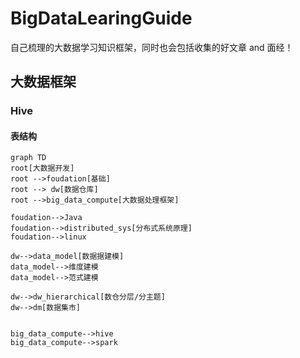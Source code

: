 # BigDataLearingGuide
自己梳理的大数据学习知识框架，同时也会包括收集的好文章 and 面经！



## 大数据框架
### Hive
#### 表结构

```mermaid
graph TD
root[大数据开发]
root -->foudation[基础]
root --> dw[数据仓库]
root -->big_data_compute[大数据处理框架]

foudation-->Java
foudation-->distributed_sys[分布式系统原理]
foudation-->linux

dw-->data_model[数据据建模]
data_model-->维度建模
data_model-->范式建模

dw-->dw_hierarchical[数仓分层/分主题]
dw-->dm[数据集市]


big_data_compute-->hive
big_data_compute-->spark

```
